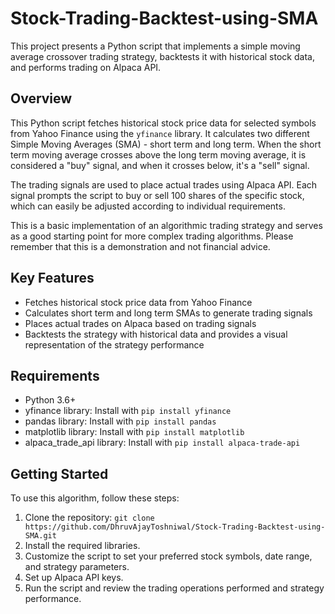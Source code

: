 # Stock-Trading-Backtest-using-SMA

This project presents a Python script that implements a simple moving average crossover trading strategy, backtests it with historical stock data, and performs trading on Alpaca API. 

## Overview
This Python script fetches historical stock price data for selected symbols from Yahoo Finance using the `yfinance` library. It calculates two different Simple Moving Averages (SMA) - short term and long term. When the short term moving average crosses above the long term moving average, it is considered a "buy" signal, and when it crosses below, it's a "sell" signal.

The trading signals are used to place actual trades using Alpaca API. Each signal prompts the script to buy or sell 100 shares of the specific stock, which can easily be adjusted according to individual requirements.

This is a basic implementation of an algorithmic trading strategy and serves as a good starting point for more complex trading algorithms. Please remember that this is a demonstration and not financial advice.

## Key Features
- Fetches historical stock price data from Yahoo Finance
- Calculates short term and long term SMAs to generate trading signals
- Places actual trades on Alpaca based on trading signals
- Backtests the strategy with historical data and provides a visual representation of the strategy performance

## Requirements
- Python 3.6+
- yfinance library: Install with `pip install yfinance`
- pandas library: Install with `pip install pandas`
- matplotlib library: Install with `pip install matplotlib`
- alpaca_trade_api library: Install with `pip install alpaca-trade-api`

## Getting Started
To use this algorithm, follow these steps:

1. Clone the repository: `git clone https://github.com/DhruvAjayToshniwal/Stock-Trading-Backtest-using-SMA.git`
2. Install the required libraries.
3. Customize the script to set your preferred stock symbols, date range, and strategy parameters.
4. Set up Alpaca API keys.
5. Run the script and review the trading operations performed and strategy performance.
